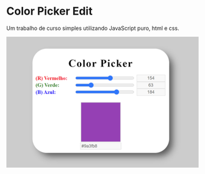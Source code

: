 # Color Picker Edit

Um trabalho de curso simples utilizando JavaScript puro, html e css.

![ColorPicker](ColorPicker.png)
